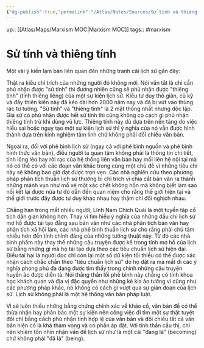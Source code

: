 ```yaml
---
{"dg-publish":true,"permalink":"/Atlas/Notes/Sources/Sử tính và thiêng tính/","noteIcon":""}
---
```


up:: [[Atlas/Maps/Marxism MOC\|Marxism MOC]]
tags:: #marxism 

# Sử tính và thiêng tính
Một vài ý kiến lạm bàn liên quan đến những tranh cãi lịch sử gần đây:

Thật ra kiểu chỉ trích của những người đó không mới. Nói vắn tắt là chỉ cần phủ nhận được "sử tính" thì đương nhiên cũng sẽ phủ nhận được "thiêng tính" (tính thiêng liêng) của một sự kiện lịch sử. Kiểu tư duy thô giản, cũ kỹ và đầy thiên kiến này đã kéo dài hơn 2000 năm nay và đã bị vứt vào thùng rác tư tưởng. "Sử tính" và "thiêng tính" là 2 mặt thống nhất nhưng độc lập. Giả sử có phủ nhận được hết sử tính thì cũng không có cách gì phủ nhận thiêng tính trừ khi dùng vũ lực. Thiêng tính này dù dựa trên nền tảng do việc hiểu sai hoặc ngụy tạo một sự kiện lịch sử thì ý nghĩa của nó vẫn được hình thành dựa trên kinh nghiệm tâm linh chứ không phải đối chiếu văn bản.

Ngoài ra, đối với phê bình lịch sử (ngay cả với phê bình nguồn và phê bình hình thức văn bản), điều người ta quan tâm không phải là thông tin chi tiết, tính lỏng lẻo hay rời rạc của hệ thống liên văn bản hay mối liên hệ nội tại mà nó có thể có với các đoạn văn khác trong cùng một chủ đề vì những tiêu chí này sẽ không bao giờ đạt được trọn vẹn. Các nhà nghiên cứu theo phương pháp phân tích thuần lịch sử thường bị chỉ trích vì chia cắt bản văn ra thành những mảnh vụn như mổ xẻ một xác chết không hồn mà không biết làm sao nối kết lại được nữa từ đó dẫn đến quan niệm cho rằng thế giới hiện tại và thế giới trước đây được tư duy khác nhau hay thậm chí đối nghịch nhau.

Chẳng hạn trong mắt nhiều người, Lĩnh Nam Chích Quái là một tuyển tập cổ tích dân gian không hơn. Thay vì tìm hiểu ý nghĩa của những dấu chỉ lịch sử mơ hồ được tái tạo đằng sau bản văn như các nhà phân tích bản văn hay phân tích xã hội làm, các nhà phê bình thuần lịch sử cho rằng phải chú tâm nhiều hơn đến tính chính đáng của những tường thuật này. Từ đó các nhà bình phẩm này thay thế những câu truyện được kể trong tính mơ hồ của lịch sử bằng những gì mà họ tái tạo dựa theo các tiêu chuẩn lịch sử hiện đại. Điều tai hại là người đọc chỉ còn lại một số dữ kiện tối thiểu có thể được xác nhận cách chắc chắn theo "tiêu chuẩn lịch sử" do họ đặt ra mà mất đi các ý nghĩa phong phú đa dạng được tìm thấy trong chính những câu truyện huyền ảo được diễn tả. Nói thẳng thắn lối phê bình này chẳng có tính khoa học khách quan và địa vị đặc quyền như những kẻ kia ảo tưởng vì cũng như các phương pháp khác, nó không có cách gì vượt qua sự gián đoạn của lịch sử. Lịch sử không phải là một hệ thống văn bản pháp luật.

Vì sẽ luôn thiếu những bằng chứng chính xác về khảo cổ, văn bản để có thể thừa nhận hay phản bác một sự kiện nên công việc đi tìm một sự thật tuyệt đối chỉ bằng cách phủ nhận tính hợp lệ của văn bản và đối chiếu tất cả văn bản hiện có là khá tham vọng và có phần áp đặt. Với tinh thần cầu thị, chỉ nên khiêm tốn nhìn nhận vấn đề lịch sử như là một cái "đang là" (becoming) chứ không phải "đã là" (being).

